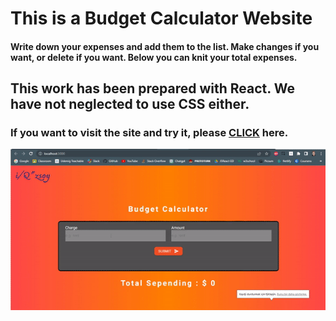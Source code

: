 # This is a Budget Calculator Website

#### Write down your expenses and add them to the list. Make changes if you want, or delete if you want. Below you can knit your total expenses.

## This work has been prepared with React. We have not neglected to use CSS either.

### If you want to visit the site and try it, please <a href="https://ozsoyibrahim-budget-calculator.netlify.app/">CLICK</a> here.

![screen.gif](./src/screen.gif)
